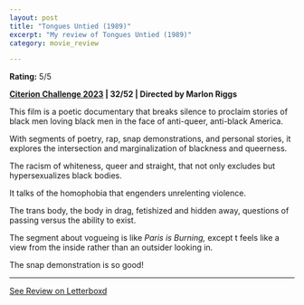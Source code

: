 ```yaml
---
layout: post
title: "Tongues Untied (1989)"
excerpt: "My review of Tongues Untied (1989)"
category: movie_review

---
```


**Rating:** 5/5

<b><a href="https://boxd.it/pXW6q/detail">Citerion Challenge 2023</a> | 32/52 | Directed by Marlon Riggs</b>

This film is a poetic documentary that breaks silence to proclaim stories of black men loving black men in the face of anti-queer, anti-black America.

With segments of poetry, rap, snap demonstrations, and personal stories, it explores the intersection and marginalization of blackness and queerness.

The racism of whiteness, queer and straight, that not only excludes but hypersexualizes black bodies. 

It talks of the homophobia that engenders unrelenting violence.

The trans body, the body in drag, fetishized and hidden away, questions of passing versus the ability to exist.

The segment about vogueing is like <i>Paris is Burning,</i> except t feels like a view from the inside rather than an outsider looking in.

The snap demonstration is so good!

<hr>

[See Review on Letterboxd](https://boxd.it/5gvam3)
